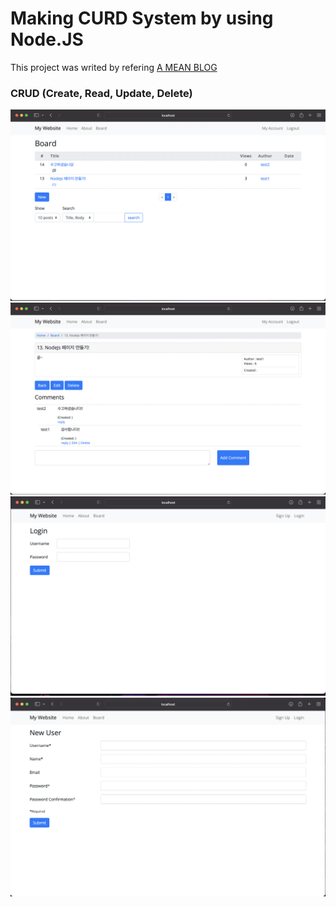 # Making CURD System by using Node.JS

This project was writed by refering [A MEAN BLOG](https://www.a-mean-blog.com/ko/blog/Node-JS-%EC%B2%AB%EA%B1%B8%EC%9D%8C/%EA%B2%8C%EC%8B%9C%ED%8C%90-%EB%A7%8C%EB%93%A4%EA%B8%B0)

### CRUD (Create, Read, Update, Delete)

<img src = "img\1.png">
<img src = "img\2.png">
<img src = "img\3.png">
<img src = "img\4.png">